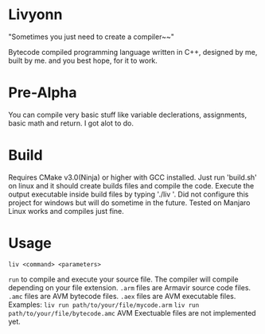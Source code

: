 # Livyonn
"Sometimes you just need to create a compiler~~"

Bytecode compiled programming language written in C++, designed by me, built by me. and you best hope, for it to work.

# Pre-Alpha
You can compile very basic stuff like variable declerations, assignments, basic math and return.
I got alot to do.

# Build
Requires CMake v3.0(Ninja) or higher with GCC installed. Just run 'build.sh' on linux and it should create builds files and compile the code. Execute the output executable inside build files by typing './liv <paremeters>'.
Did not configure this project for windows but will do sometime in the future.
Tested on Manjaro Linux works and compiles just fine.

# Usage
```liv <command> <parameters>```
  
```run``` to compile and execute your source file.
The compiler will compile depending on your file extension.
```.arm``` files are Armavir source code files.
```.amc``` files are AVM bytecode files.
```.aex``` files are AVM executable files.
Examples:
```liv run path/to/your/file/mycode.arm```
```liv run path/to/your/file/bytecode.amc```
AVM Exectuable files are not implemented yet.
